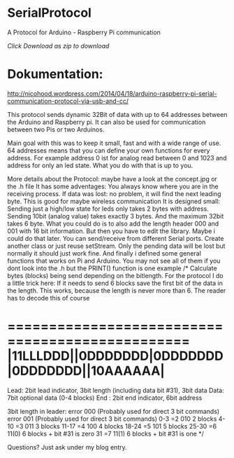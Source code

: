 SerialProtocol
==============

A Protocol for Arduino - Raspberry Pi communication

*Click Download as zip to download*

Dokumentation:
==============
http://nicohood.wordpress.com/2014/04/18/arduino-raspberry-pi-serial-communication-protocol-via-usb-and-cc/

This protocol sends dynamic 32Bit of data with up to 64 addresses between the Arduino and Raspberry pi.
It can also be used for communication between two Pis or two Arduinos.

Main goal with this was to keep it small, fast and with a wide range of use. 64 addresses means that you can define your own functions for every address. For example address 0 ist for analog read between 0 and 1023 and address for only an led state. What you do with that is up to you.

More details about the Protocol:
maybe have a look at the concept.jpg or the .h file
It has some adventages:
You always know where you are in the receiving process. If data was lost: no problem, it will find the next leading byte. This is good for maybe wireless communication
It is designed small: Sending just a high/low state for leds only takes 2 bytes with address. Sending 10bit (analog value) takes exactly 3 bytes. And the maximum 32bit takes 6 byte. What you could do is to also add the length header 000 and 001 with 16 bit information. But then you have to edit the library. Maybe i could do that later.
You can send/receive from different Serial ports. Create another class or just reuse setStream. Only the pending data will be lost but normally it should just work fine.
And finally i defined some general functions that works on Pi and Arduino. You may not see all of them if you dont look into the .h but the PRINT() function is one example
  /*
   Calculate bytes (blocks) being send depending on the bitlength.
   For the protocol I do a little trick here:
   If it needs to send 6 blocks save the first bit of the data in the length.
   This works, because the length is never more than 6. The reader has to decode this of course
   
   ================================================
   |11LLLDDD||0DDDDDDD|0DDDDDDD|0DDDDDDD||10AAAAAA|
   ================================================
   Lead: 2bit lead indicator, 3bit length (including data bit #31), 3bit data
   Data: 7bit optional data (0-4 blocks)
   End : 2bit end indicator, 6bit address
   
   3bit length in leader:
   error    000   (Probably used for direct 3 bit commands)
   error    001   (Probably used for direct 3 bit commands)
   0-3   =2 010   2 blocks
   4-10  =3 011   3 blocks
   11-17 =4 100   4 blocks
   18-24 =5 101   5 blocks
   25-30 =6 11(0) 6 blocks + bit #31 is zero
   31    =7 11(1) 6 blocks + bit #31 is one
   */
  
   Questions? Just ask under my blog entry.

